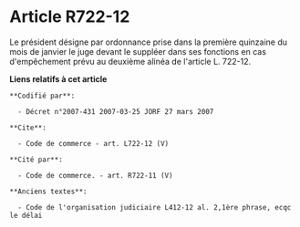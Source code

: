 # Article R722-12

Le président désigne par ordonnance prise dans la première quinzaine du mois de janvier le juge devant le suppléer dans ses
fonctions en cas d'empêchement prévu au deuxième alinéa de l'article L. 722-12.

**Liens relatifs à cet article**

	**Codifié par**:

	  - Décret n°2007-431 2007-03-25 JORF 27 mars 2007

	**Cite**:

	  - Code de commerce - art. L722-12 (V)

	**Cité par**:

	  - Code de commerce. - art. R722-11 (V)

	**Anciens textes**:

	  - Code de l'organisation judiciaire L412-12 al. 2,1ère phrase, ecqc le délai
